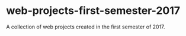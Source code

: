 # web-projects-first-semester-2017
A collection of web projects created in the first semester of 2017.
